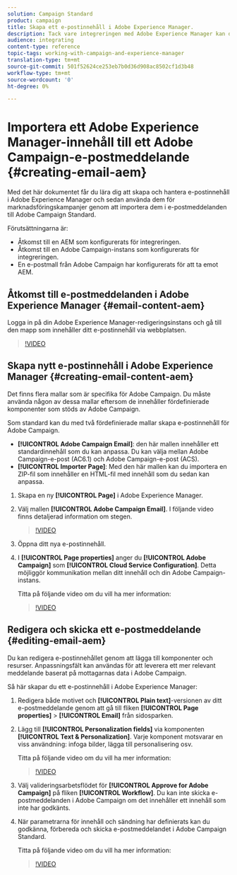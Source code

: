 ```yaml
---
solution: Campaign Standard
product: campaign
title: Skapa ett e-postinnehåll i Adobe Experience Manager.
description: Tack vare integreringen med Adobe Experience Manager kan du skapa innehåll direkt i AEM och använda det senare i Adobe Campaign.
audience: integrating
content-type: reference
topic-tags: working-with-campaign-and-experience-manager
translation-type: tm+mt
source-git-commit: 501f52624ce253eb7b0d36d908ac8502cf1d3b48
workflow-type: tm+mt
source-wordcount: '0'
ht-degree: 0%

---
```



# Importera ett Adobe Experience Manager-innehåll till ett Adobe Campaign-e-postmeddelande {#creating-email-aem}

Med det här dokumentet får du lära dig att skapa och hantera e-postinnehåll i Adobe Experience Manager och sedan använda dem för marknadsföringskampanjer genom att importera dem i e-postmeddelanden till Adobe Campaign Standard.

Förutsättningarna är:

* Åtkomst till en AEM som konfigurerats för integreringen.
* Åtkomst till en Adobe Campaign-instans som konfigurerats för integreringen.
* En e-postmall från Adobe Campaign har konfigurerats för att ta emot AEM.

## Åtkomst till e-postmeddelanden i Adobe Experience Manager {#email-content-aem}

Logga in på din Adobe Experience Manager-redigeringsinstans och gå till den mapp som innehåller ditt e-postinnehåll via webbplatsen.

>[!VIDEO](https://video.tv.adobe.com/v/29996)

## Skapa nytt e-postinnehåll i Adobe Experience Manager {#creating-email-content-aem}

Det finns flera mallar som är specifika för Adobe Campaign. Du måste använda någon av dessa mallar eftersom de innehåller fördefinierade komponenter som stöds av Adobe Campaign.

Som standard kan du med två fördefinierade mallar skapa e-postinnehåll för Adobe Campaign.

* **[!UICONTROL Adobe Campaign Email]**: den här mallen innehåller ett standardinnehåll som du kan anpassa. Du kan välja mellan Adobe Campaign-e-post (AC6.1) och Adobe Campaign-e-post (ACS).
* **[!UICONTROL Importer Page]**: Med den här mallen kan du importera en ZIP-fil som innehåller en HTML-fil med innehåll som du sedan kan anpassa.

1. Skapa en ny **[!UICONTROL Page]** i Adobe Experience Manager.

1. Välj mallen **[!UICONTROL Adobe Campaign Email]**. I följande video finns detaljerad information om stegen.
   >[!VIDEO](https://video.tv.adobe.com/v/29997)

1. Öppna ditt nya e-postinnehåll.

1. I **[!UICONTROL Page properties]** anger du **[!UICONTROL Adobe Campaign]** som **[!UICONTROL Cloud Service Configuration]**. Detta möjliggör kommunikation mellan ditt innehåll och din Adobe Campaign-instans.

   Titta på följande video om du vill ha mer information:

   >[!VIDEO](https://video.tv.adobe.com/v/29999)

## Redigera och skicka ett e-postmeddelande {#editing-email-aem}

Du kan redigera e-postinnehållet genom att lägga till komponenter och resurser. Anpassningsfält kan användas för att leverera ett mer relevant meddelande baserat på mottagarnas data i Adobe Campaign.

Så här skapar du ett e-postinnehåll i Adobe Experience Manager:

1. Redigera både motivet och **[!UICONTROL Plain text]**-versionen av ditt e-postmeddelande genom att gå till fliken **[!UICONTROL Page properties]** > **[!UICONTROL Email]** från sidosparken.

1. Lägg till **[!UICONTROL Personalization fields]** via komponenten **[!UICONTROL Text & Personalization]**. Varje komponent motsvarar en viss användning: infoga bilder, lägga till personalisering osv.

   Titta på följande video om du vill ha mer information:
   >[!VIDEO](https://video.tv.adobe.com/v/29998)

1. Välj valideringsarbetsflödet för **[!UICONTROL Approve for Adobe Campaign]** på fliken **[!UICONTROL Workflow]**. Du kan inte skicka e-postmeddelanden i Adobe Campaign om det innehåller ett innehåll som inte har godkänts.

1. När parametrarna för innehåll och sändning har definierats kan du godkänna, förbereda och skicka e-postmeddelandet i Adobe Campaign Standard.

   Titta på följande video om du vill ha mer information:

   >[!VIDEO](https://video.tv.adobe.com/v/23721)
